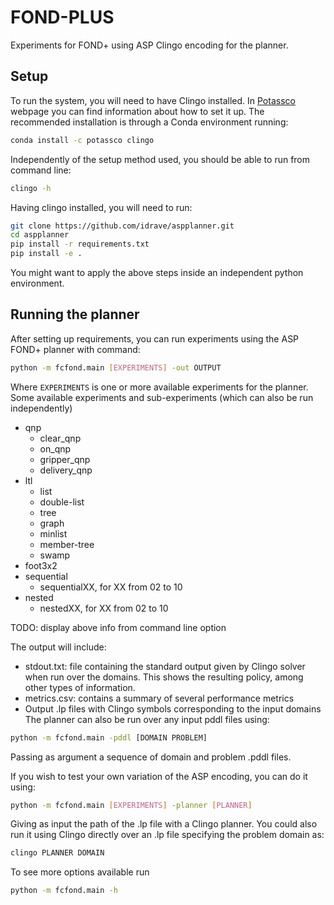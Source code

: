 # FOND-PLUS

Experiments for FOND+ using ASP Clingo encoding for the planner.


## Setup

To run the system, you will need to have Clingo installed. In [Potassco](https://potassco.org/clingo/) webpage you can find information about how to set it up. The recommended installation is through a Conda environment running:


```bash
conda install -c potassco clingo
```

Independently of the setup method used, you should be able to run from command line:
```bash
clingo -h
```

Having clingo installed, you will need to run:
```bash
git clone https://github.com/idrave/aspplanner.git
cd aspplanner
pip install -r requirements.txt
pip install -e .
```
You might want to apply the above steps inside an independent python environment.

## Running the planner

After setting up requirements, you can run experiments using the ASP FOND+ planner with command:
```bash
python -m fcfond.main [EXPERIMENTS] -out OUTPUT
```

Where <code>EXPERIMENTS</code> is one or more available experiments for the planner. Some available experiments and sub-experiments (which can also be run independently)
- qnp
    - clear_qnp
    - on_qnp
    - gripper_qnp
    - delivery_qnp
- ltl
    - list
    - double-list
    - tree
    - graph
    - minlist
    - member-tree
    - swamp
- foot3x2
- sequential
    - sequentialXX, for XX from 02 to 10
- nested
    - nestedXX, for XX from 02 to 10

TODO: display above info from command line option

The output will include:
- stdout.txt: file containing the standard output given by Clingo solver when run over the domains. This shows the resulting policy, among other types of information.
- metrics.csv: contains a summary of several performance metrics
- Output .lp files with Clingo symbols corresponding to the input domains
The planner can also be run over any input pddl files using:
```bash
python -m fcfond.main -pddl [DOMAIN PROBLEM]
```
Passing as argument a sequence of domain and problem .pddl files.

If you wish to test your own variation of the ASP encoding, you can do it using:
```bash
python -m fcfond.main [EXPERIMENTS] -planner [PLANNER]
```
Giving as input the path of the .lp file with a Clingo planner. You could also run it using Clingo directly over an .lp file specifying the problem domain as:
```bash
clingo PLANNER DOMAIN
```
To see more options available run
```bash
python -m fcfond.main -h
```